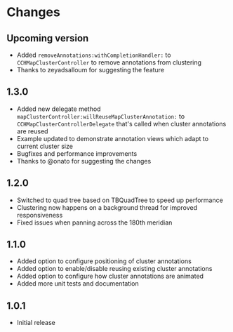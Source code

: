 Changes
=======

## Upcoming version

- Added `removeAnnotations:withCompletionHandler:` to `CCHMapClusterController` to remove annotations from clustering
- Thanks to zeyadsalloum for suggesting the feature

## 1.3.0

- Added new delegate method `mapClusterController:willReuseMapClusterAnnotation:` to `CCHMapClusterControllerDelegate` that's called when cluster annotations are reused
- Example updated to demonstrate annotation views which adapt to current cluster size
- Bugfixes and performance improvements
- Thanks to @onato for suggesting the changes

## 1.2.0

- Switched to quad tree based on TBQuadTree to speed up performance
- Clustering now happens on a background thread for improved responsiveness
- Fixed issues when panning across the 180th meridian

## 1.1.0

- Added option to configure positioning of cluster annotations
- Added option to enable/disable reusing existing cluster annotations
- Added option to configure how cluster annotations are animated
- Added more unit tests and documentation

## 1.0.1

- Initial release

